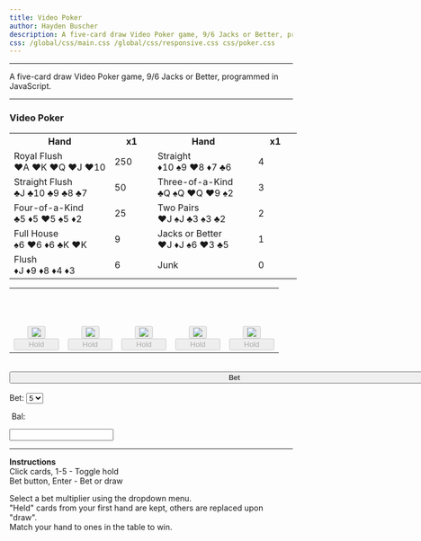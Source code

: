 ```yaml
---
title: Video Poker
author: Hayden Buscher
description: A five-card draw Video Poker game, 9/6 Jacks or Better, programmed in JavaScript.
css: /global/css/main.css /global/css/responsive.css css/poker.css
---
```


<div class="border header">
<hr>
<p>A five-card draw Video Poker game, 9/6 Jacks or Better, programmed in JavaScript.
</p>
<hr>
</div>

### Video Poker
<div class="margins" style="width:800px">

<table>
<tr>
<th style="width:35%">Hand </th>
<th style="width:15%" id="tableMult1">x1</th>
<th style="width:35%">Hand</th>
<th style="width:15%" id="tableMult2">x1</th>
</tr>
<tr>
<td id="hand1">Royal Flush<br><span class="redText">♥A ♥K ♥Q ♥J ♥10</span></td>
<td id="table1">250</td>
<td id="hand6">Straight<br><span class="redText">♦10</span> ♠9 <span class="redText">♥8 ♦7</span> ♣6</td>
<td id="table6">4</td>
</tr>
<tr>
<td id="hand2">Straight Flush<br>♣J ♣10 ♣9 ♣8 ♣7</td>
<td id="table2">50</td>
<td id="hand7">Three-of-a-Kind<br>♣Q ♠Q <span class="redText">♥Q ♥9</span> ♠2</td>
<td id="table7">3</td>
</tr>
<tr>
<td id="hand3">Four-of-a-Kind<br>♣5 <span class="redText">♦5 ♥5</span> ♠5 <span class="redText">♦2</span></td>
<td id="table3">25</td>
<td id="hand8">Two Pairs<br><span class="redText">♥J</span> ♠J ♣3 ♠3 <span class="redText">♣2</span></td>
<td id="table8">2</td>
</tr>
<tr>
<td id="hand4">Full House<br>♠6 <span class="redText">♥6 ♦6</span> ♣K <span class="redText">♥K</span></td>
<td id="table4">9</td>
<td id="hand9">Jacks or Better<br><span class="redText">♥J ♦J</span> ♠6 <span class="redText">♥3</span> ♣5</td>
<td id="table9">1</td>
</tr>
<tr>
<td id="hand5">Flush<br><span class="redText">♦J ♦9 ♦8 ♦4 ♦3</span></td>
<td id="table5">6</td>
<td id="hand10">Junk</td>
<td id="table10">0</td>
</tr></table>

<table>
<tr>

<th class="noBorder">
<div class="cardDiv" id="cardDivF">
<h4 id='text1' class="holdText">&nbsp</h4>
<button class='imgButton' id='holdImg1' disabled onclick=hold(1)>
<img draggable="false" id='card1' src='js/cards/BLUE_BACK.svg'></button>
<button id='hold1' type="button" style="width:100%" disabled onclick=hold(1)>Hold</button>
</div>
</th>

<th class="noBorder">
<div class="cardDiv">
<h4 id='text2' class="holdText">&nbsp</h4>
<button class='imgButton' id='holdImg2' disabled onclick=hold(2)>
<img draggable="false" id='card2' src='js/cards/BLUE_BACK.svg'></button>
<button id='hold2' type="button" style="width:100%" disabled onclick=hold(2)>Hold</button>
</div>
</th>

<th class="noBorder">
<div class="cardDiv">
<h4 id='text3' class="holdText">&nbsp</h4>
<button class='imgButton' id='holdImg3' disabled onclick=hold(3)>
<img draggable="false" id='card3' src='js/cards/BLUE_BACK.svg'></button>
<button id='hold3' type="button" style="width:100%" disabled onclick=hold(3)>Hold</button>
</div>
</th>

<th class="noBorder">
<div class="cardDiv">
<h4 id='text4' class="holdText">&nbsp</h4>
<button class='imgButton' id='holdImg4' disabled onclick=hold(4)>
<img draggable="false" id='card4' src='js/cards/BLUE_BACK.svg'></button>
<button id='hold4' type="button" style="width:100%" disabled onclick=hold(4)>Hold</button>
</div>
</th>

<th class="noBorder">
<div class="cardDiv"  id="cardDivL" style="padding-right:00%">
<h4 id='text5' class="holdText">&nbsp</h4>
<button class='imgButton' id='holdImg5' disabled onclick=hold(5)>
<img draggable="false" id='card5' src='js/cards/BLUE_BACK.svg'></button>
<button id='hold5' type="button" style="width:100%" disabled onclick=hold(5)>Hold</button>
</div>
</th>

</tr>
</table>

<br>
<button id='bet' type="button" style="width:100%" onclick=betAmnt()> Bet</button><br><br>
<div style="display:inline"><p style="display:inline">Bet:</p>
<select id = "myList" onchange = updateTable()>
<option>1</option>
<option>2</option>
<option>3</option>
<option>4</option>
<option selected>5</option>
</select>
<div class="balDiv">
<p class="balText">&nbspBal: </p>
<input id="balanceDisp" class="balDisp" type="text" value="" readonly>
</div>
</div>
</div>

---

**Instructions**  
Click cards, 1-5 - Toggle hold  
Bet button, Enter - Bet or draw  

Select a bet multiplier using the dropdown menu.  
"Held" cards from your first hand are kept, others are replaced upon "draw".  
Match your hand to ones in the table to win.  


<script src="js/cards/cardparse.js"></script>
<script src="js/poker/poker.js"></script>